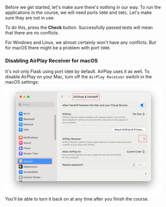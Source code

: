 Before we get started, let's make sure there's nothing in our way. To run the applications in the course, we will need ports `5000` and `5001`. Let's make sure they are not in use.

To do this, press the **Check** button. Successfully passed tests will mean that there are no conflicts.

For Windows and Linux, we almost certainly won't have any conflicts. But for macOS there might be a problem with port `5000`.

### Disabling AirPlay Receiver for macOS
It's not only Flask using port `5000` by default. AirPlay uses it as well. To disable AirPlay on your Mac, turn off the `AirPlay Receiver` switch in the macOS settings:  
![](images/airplay_off.png)
You'll be able to turn it back on at any time after you finish the course.
